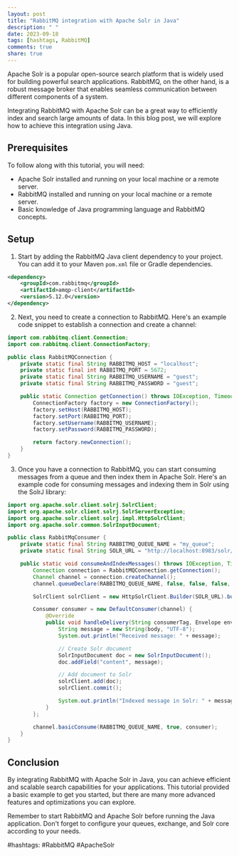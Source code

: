 ```yaml
---
layout: post
title: "RabbitMQ integration with Apache Solr in Java"
description: " "
date: 2023-09-18
tags: [hashtags, RabbitMQ]
comments: true
share: true
---
```


Apache Solr is a popular open-source search platform that is widely used for building powerful search applications. RabbitMQ, on the other hand, is a robust message broker that enables seamless communication between different components of a system.

Integrating RabbitMQ with Apache Solr can be a great way to efficiently index and search large amounts of data. In this blog post, we will explore how to achieve this integration using Java.

## Prerequisites

To follow along with this tutorial, you will need:

- Apache Solr installed and running on your local machine or a remote server.
- RabbitMQ installed and running on your local machine or a remote server.
- Basic knowledge of Java programming language and RabbitMQ concepts.

## Setup

1. Start by adding the RabbitMQ Java client dependency to your project. You can add it to your Maven `pom.xml` file or Gradle dependencies.

```xml
<dependency>
    <groupId>com.rabbitmq</groupId>
    <artifactId>amqp-client</artifactId>
    <version>5.12.0</version>
</dependency>
```

2. Next, you need to create a connection to RabbitMQ. Here's an example code snippet to establish a connection and create a channel:

```java
import com.rabbitmq.client.Connection;
import com.rabbitmq.client.ConnectionFactory;

public class RabbitMQConnection {
    private static final String RABBITMQ_HOST = "localhost";
    private static final int RABBITMQ_PORT = 5672;
    private static final String RABBITMQ_USERNAME = "guest";
    private static final String RABBITMQ_PASSWORD = "guest";

    public static Connection getConnection() throws IOException, TimeoutException {
        ConnectionFactory factory = new ConnectionFactory();
        factory.setHost(RABBITMQ_HOST);
        factory.setPort(RABBITMQ_PORT);
        factory.setUsername(RABBITMQ_USERNAME);
        factory.setPassword(RABBITMQ_PASSWORD);

        return factory.newConnection();
    }
}
```

3. Once you have a connection to RabbitMQ, you can start consuming messages from a queue and then index them in Apache Solr. Here's an example code for consuming messages and indexing them in Solr using the SolrJ library:

```java
import org.apache.solr.client.solrj.SolrClient;
import org.apache.solr.client.solrj.SolrServerException;
import org.apache.solr.client.solrj.impl.HttpSolrClient;
import org.apache.solr.common.SolrInputDocument;

public class RabbitMqConsumer {
    private static final String RABBITMQ_QUEUE_NAME = "my_queue";
    private static final String SOLR_URL = "http://localhost:8983/solr/";

    public static void consumeAndIndexMessages() throws IOException, TimeoutException, InterruptedException, SolrServerException {
        Connection connection = RabbitMQConnection.getConnection();
        Channel channel = connection.createChannel();
        channel.queueDeclare(RABBITMQ_QUEUE_NAME, false, false, false, null);

        SolrClient solrClient = new HttpSolrClient.Builder(SOLR_URL).build();

        Consumer consumer = new DefaultConsumer(channel) {
            @Override
            public void handleDelivery(String consumerTag, Envelope envelope, AMQP.BasicProperties properties, byte[] body) throws IOException {
                String message = new String(body, "UTF-8");
                System.out.println("Received message: " + message);

                // Create Solr document
                SolrInputDocument doc = new SolrInputDocument();
                doc.addField("content", message);

                // Add document to Solr
                solrClient.add(doc);
                solrClient.commit();

                System.out.println("Indexed message in Solr: " + message);
            }
        };

        channel.basicConsume(RABBITMQ_QUEUE_NAME, true, consumer);
    }
}
```

## Conclusion

By integrating RabbitMQ with Apache Solr in Java, you can achieve efficient and scalable search capabilities for your applications. This tutorial provided a basic example to get you started, but there are many more advanced features and optimizations you can explore.

Remember to start RabbitMQ and Apache Solr before running the Java application. Don't forget to configure your queues, exchange, and Solr core according to your needs.

#hashtags: #RabbitMQ #ApacheSolr